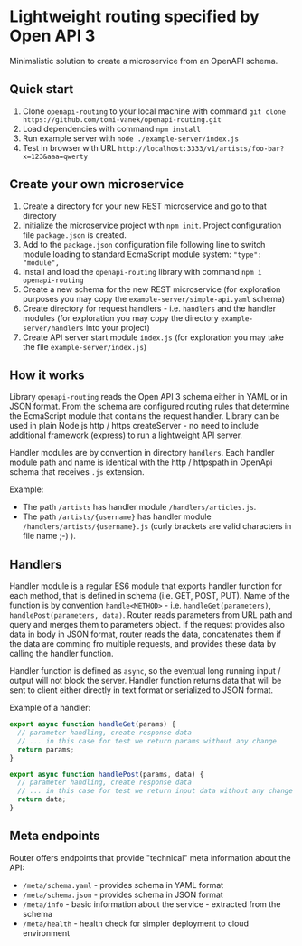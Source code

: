 # Lightweight routing specified by Open API 3

Minimalistic solution to create a microservice from an OpenAPI schema.

## Quick start

1. Clone `openapi-routing` to your local machine with command `git clone https://github.com/tomi-vanek/openapi-routing.git`
1. Load dependencies with command `npm install`
1. Run example server with `node ./example-server/index.js`
1. Test in browser with URL `http://localhost:3333/v1/artists/foo-bar?x=123&aaa=qwerty`

## Create your own microservice

1. Create a directory for your new REST microservice and go to that directory
1. Initialize the microservice project with `npm init`. Project configuration file `package.json` is created.
1. Add to the `package.json` configuration file following line to switch module loading to standard EcmaScript module system: `"type": "module",`
1. Install and load the `openapi-routing` library with command `npm i openapi-routing`
1. Create a new schema for the new REST microservice (for exploration purposes you may copy the `example-server/simple-api.yaml` schema)
1. Create directory for request handlers - i.e. `handlers` and the handler modules (for exploration you may copy the directory `example-server/handlers` into your project)
1. Create API server start module `index.js` (for exploration you may take the file `example-server/index.js`)

## How it works

Library `openapi-routing` reads the Open API 3 schema either in YAML or in JSON format. From the schema are configured routing rules that determine the EcmaScript module that contains the request handler. Library can be used in plain Node.js http / https createServer - no need to include additional framework (express) to run a lightweight API server.

Handler modules are by convention in directory `handlers`. Each handler module path and name is identical with the  http / httpspath in OpenApi schema that receives `.js` extension.

Example:

- The path `/artists` has handler module `/handlers/articles.js`.
- The path `/artists/{username}` has handler module `/handlers/artists/{username}.js` (curly brackets are valid characters in file name ;-) ).

## Handlers

Handler module is a regular ES6 module that exports handler function for each method, that is defined in schema (i.e. GET, POST, PUT). Name of the function is by convention `handle<METHOD>` - i.e. `handleGet(parameters)`, `handlePost(parameters, data)`. Router reads parameters from URL path and query and merges them to parameters object. If the request provides also data in body in JSON format, router reads the data, concatenates them if the data are comming fro multiple requests, and provides these data by calling the handler function.

Handler function is defined as `async`, so the eventual long running input / output will not block the server. Handler function returns data that will be sent to client either directly in text format or serialized to JSON format.

Example of a handler:

``` JavaScript
export async function handleGet(params) {
  // parameter handling, create response data
  // ... in this case for test we return params without any change
  return params;
}

export async function handlePost(params, data) {
  // parameter handling, create response data
  // ... in this case for test we return input data without any change
  return data;
}
```

## Meta endpoints

Router offers endpoints that provide "technical" meta information about the API:

- `/meta/schema.yaml` - provides schema in YAML format
- `/meta/schema.json` - provides schema in JSON format
- `/meta/info` - basic information about the service - extracted from the schema
- `/meta/health` - health check for simpler deployment to cloud environment
